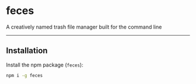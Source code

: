 # feces

A creatively named trash file manager built for the command line

---

## Installation

Install the npm package (`feces`):

```bash
npm i -g feces
```
